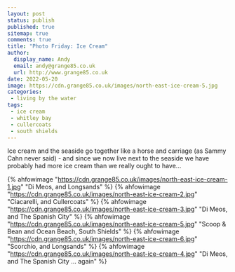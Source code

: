 ```yaml
---
layout: post
status: publish
published: true 
sitemap: true
comments: true
title: "Photo Friday: Ice Cream"
author:
  display_name: Andy
  email: andy@grange85.co.uk
  url: http://www.grange85.co.uk
date: 2022-05-20
image: https://cdn.grange85.co.uk/images/north-east-ice-cream-5.jpg
categories:
 - living by the water
tags:
 - ice cream
 - whitley bay
 - cullercoats
 - south shields
---
```

Ice cream and the seaside go together like a horse and carriage (as Sammy Cahn never said) - and since we now live next to the seaside we have probably had more ice cream than we really ought to have...

{% ahfowimage "https://cdn.grange85.co.uk/images/north-east-ice-cream-1.jpg" "Di Meos, and Longsands" %}
{% ahfowimage "https://cdn.grange85.co.uk/images/north-east-ice-cream-2.jpg" "Ciacarelli, and Cullercoats" %}
{% ahfowimage "https://cdn.grange85.co.uk/images/north-east-ice-cream-3.jpg" "Di Meos, and The Spanish City" %}
{% ahfowimage "https://cdn.grange85.co.uk/images/north-east-ice-cream-5.jpg" "Scoop & Bean and Ocean Beach, South Shields" %}
{% ahfowimage "https://cdn.grange85.co.uk/images/north-east-ice-cream-6.jpg" "Scorchio, and Longsands" %}
{% ahfowimage "https://cdn.grange85.co.uk/images/north-east-ice-cream-4.jpg" "Di Meos, and The Spanish City ... again" %}

